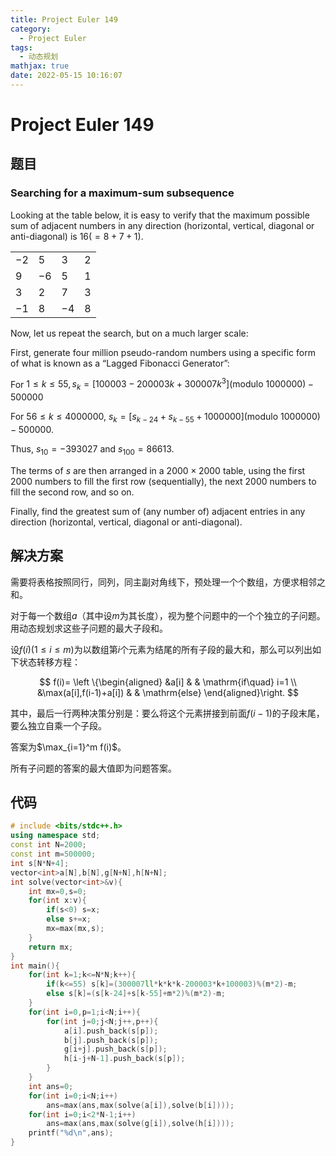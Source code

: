 ```yaml
---
title: Project Euler 149
category:
  - Project Euler
tags:
  - 动态规划
mathjax: true
date: 2022-05-15 10:16:07
---
```


<escape><!-- more --></escape>

# Project Euler 149

## 题目

### Searching for a maximum-sum subsequence

Looking at the table below, it is easy to verify that the maximum possible sum of adjacent numbers in any direction (horizontal, vertical, diagonal or anti-diagonal) is $16 (= 8 + 7 + 1)$.

|||||
|-|-|-|-|
|$-2$|$5$|$3$|$2$|
|$9$|$-6$|$5$|$1$|
|$3$|$2$|$7$|$3$|
|$-1$|$8$|$-4$|$8$|

Now, let us repeat the search, but on a much larger scale:

First, generate four million pseudo-random numbers using a specific form of what is known as a “Lagged Fibonacci Generator”:

For $1 \leq k \leq 55, s_k = [100003 - 200003k + 300007k^3] (\mathrm{modulo\ } 1000000) - 500000$

For $56 \leq k \leq 4000000$, $s_k = [s_{k-24} + s_{k-55} + 1000000] (\mathrm{modulo\ } 1000000) - 500000$.

Thus, $s_{10} = -393027$ and $s_{100} = 86613$.

The terms of $s$ are then arranged in a $2000\times2000$ table, using the first $2000$ numbers to fill the first row (sequentially), the next $2000$ numbers to fill the second row, and so on.

Finally, find the greatest sum of (any number of) adjacent entries in any direction (horizontal, vertical, diagonal or anti-diagonal).

## 解决方案

需要将表格按照同行，同列，同主副对角线下，预处理一个个数组，方便求相邻之和。

对于每一个数组$a$（其中设$m$为其长度），视为整个问题中的一个个独立的子问题。用动态规划求这些子问题的最大子段和。

设$f(i)(1\le i\le m)$为以数组第$i$个元素为结尾的所有子段的最大和，那么可以列出如下状态转移方程：

$$
f(i)=
\left \{\begin{aligned}
  &a[i]  & & \mathrm{if\quad} i=1 \\
  &\max(a[i],f(i-1)+a[i]) & & \mathrm{else}
\end{aligned}\right.
$$

其中，最后一行两种决策分别是：要么将这个元素拼接到前面$f(i-1)$的子段末尾，要么独立自乘一个子段。

答案为$\max_{i=1}^m f(i)$。

所有子问题的答案的最大值即为问题答案。

## 代码

```C++
# include <bits/stdc++.h>
using namespace std;
const int N=2000;
const int m=500000;
int s[N*N+4];
vector<int>a[N],b[N],g[N+N],h[N+N];
int solve(vector<int>&v){
    int mx=0,s=0;
    for(int x:v){
        if(s<0) s=x;
        else s+=x;
        mx=max(mx,s);
    }
    return mx;
}
int main(){
    for(int k=1;k<=N*N;k++){
        if(k<=55) s[k]=(300007ll*k*k*k-200003*k+100003)%(m*2)-m;
        else s[k]=(s[k-24]+s[k-55]+m*2)%(m*2)-m;
    }
    for(int i=0,p=1;i<N;i++){
        for(int j=0;j<N;j++,p++){
            a[i].push_back(s[p]);
            b[j].push_back(s[p]);
            g[i+j].push_back(s[p]);
            h[i-j+N-1].push_back(s[p]);
        }
    }
    int ans=0;
    for(int i=0;i<N;i++)
        ans=max(ans,max(solve(a[i]),solve(b[i])));
    for(int i=0;i<2*N-1;i++)
        ans=max(ans,max(solve(g[i]),solve(h[i])));
    printf("%d\n",ans);
}

```
